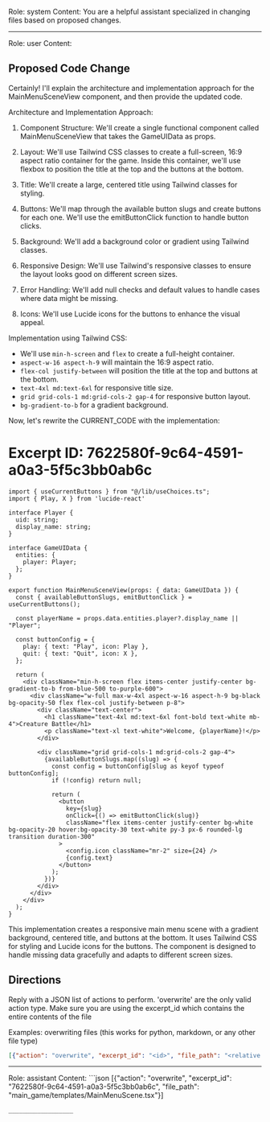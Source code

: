 Role: system
Content: You are a helpful assistant specialized in changing files based on proposed changes.
__________________
Role: user
Content: 
## Proposed Code Change
Certainly! I'll explain the architecture and implementation approach for the MainMenuSceneView component, and then provide the updated code.

Architecture and Implementation Approach:

1. Component Structure:
   We'll create a single functional component called MainMenuSceneView that takes the GameUIData as props.

2. Layout:
   We'll use Tailwind CSS classes to create a full-screen, 16:9 aspect ratio container for the game. Inside this container, we'll use flexbox to position the title at the top and the buttons at the bottom.

3. Title:
   We'll create a large, centered title using Tailwind classes for styling.

4. Buttons:
   We'll map through the available button slugs and create buttons for each one. We'll use the emitButtonClick function to handle button clicks.

5. Background:
   We'll add a background color or gradient using Tailwind classes.

6. Responsive Design:
   We'll use Tailwind's responsive classes to ensure the layout looks good on different screen sizes.

7. Error Handling:
   We'll add null checks and default values to handle cases where data might be missing.

8. Icons:
   We'll use Lucide icons for the buttons to enhance the visual appeal.

Implementation using Tailwind CSS:

- We'll use `min-h-screen` and `flex` to create a full-height container.
- `aspect-w-16 aspect-h-9` will maintain the 16:9 aspect ratio.
- `flex-col justify-between` will position the title at the top and buttons at the bottom.
- `text-4xl md:text-6xl` for responsive title size.
- `grid grid-cols-1 md:grid-cols-2 gap-4` for responsive button layout.
- `bg-gradient-to-b` for a gradient background.

Now, let's rewrite the CURRENT_CODE with the implementation:

# Excerpt ID: 7622580f-9c64-4591-a0a3-5f5c3bb0ab6c
```tsx main_game/templates/MainMenuScene.tsx
import { useCurrentButtons } from "@/lib/useChoices.ts";
import { Play, X } from 'lucide-react'

interface Player {
  uid: string;
  display_name: string;
}

interface GameUIData {
  entities: {
    player: Player;
  };
}

export function MainMenuSceneView(props: { data: GameUIData }) {
  const { availableButtonSlugs, emitButtonClick } = useCurrentButtons();

  const playerName = props.data.entities.player?.display_name || "Player";

  const buttonConfig = {
    play: { text: "Play", icon: Play },
    quit: { text: "Quit", icon: X },
  };

  return (
    <div className="min-h-screen flex items-center justify-center bg-gradient-to-b from-blue-500 to-purple-600">
      <div className="w-full max-w-4xl aspect-w-16 aspect-h-9 bg-black bg-opacity-50 flex flex-col justify-between p-8">
        <div className="text-center">
          <h1 className="text-4xl md:text-6xl font-bold text-white mb-4">Creature Battle</h1>
          <p className="text-xl text-white">Welcome, {playerName}!</p>
        </div>

        <div className="grid grid-cols-1 md:grid-cols-2 gap-4">
          {availableButtonSlugs.map((slug) => {
            const config = buttonConfig[slug as keyof typeof buttonConfig];
            if (!config) return null;

            return (
              <button
                key={slug}
                onClick={() => emitButtonClick(slug)}
                className="flex items-center justify-center bg-white bg-opacity-20 hover:bg-opacity-30 text-white py-3 px-6 rounded-lg transition duration-300"
              >
                <config.icon className="mr-2" size={24} />
                {config.text}
              </button>
            );
          })}
        </div>
      </div>
    </div>
  );
}
```

This implementation creates a responsive main menu scene with a gradient background, centered title, and buttons at the bottom. It uses Tailwind CSS for styling and Lucide icons for the buttons. The component is designed to handle missing data gracefully and adapts to different screen sizes.

## Directions
Reply with a JSON list of actions to perform. 'overwrite' are the only valid action type. 
Make sure you are using the excerpt_id which contains the entire contents of the file

Examples:
overwriting files (this works for python, markdown, or any other file type)
```json output_example1
[{"action": "overwrite", "excerpt_id": "<id>", "file_path": "<relative file path>"}]
```

__________________
Role: assistant
Content: ```json
[{"action": "overwrite", "excerpt_id": "7622580f-9c64-4591-a0a3-5f5c3bb0ab6c", "file_path": "main_game/templates/MainMenuScene.tsx"}]
```
__________________

